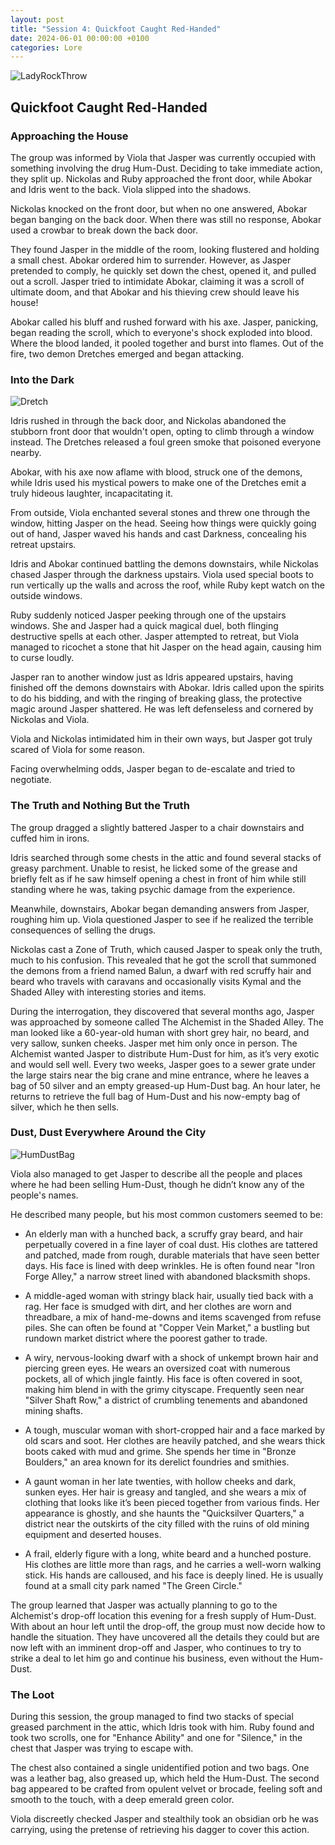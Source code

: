 ```yaml
---
layout: post
title: "Session 4: Quickfoot Caught Red-Handed"
date: 2024-06-01 00:00:00 +0100
categories: Lore
---
```


![LadyRockThrow](https://github.com/JanStaelens/JanStaelens.github.io/assets/40687012/4d8cc2f3-8f0f-4b09-b637-0888fee1beec)


## Quickfoot Caught Red-Handed

### Approaching the House

The group was informed by Viola that Jasper was currently occupied with something involving the drug Hum-Dust. Deciding to take immediate action, they split up. Nickolas and Ruby approached the front door, while Abokar and Idris went to the back. Viola slipped into the shadows.

Nickolas knocked on the front door, but when no one answered, Abokar began banging on the back door. When there was still no response, Abokar used a crowbar to break down the back door.

They found Jasper in the middle of the room, looking flustered and holding a small chest. Abokar ordered him to surrender. However, as Jasper pretended to comply, he quickly set down the chest, opened it, and pulled out a scroll. Jasper tried to intimidate Abokar, claiming it was a scroll of ultimate doom, and that Abokar and his thieving crew should leave his house!

Abokar called his bluff and rushed forward with his axe. Jasper, panicking, began reading the scroll, which to everyone's shock exploded into blood. Where the blood landed, it pooled together and burst into flames. Out of the fire, two demon Dretches emerged and began attacking.

### Into the Dark

![Dretch](https://github.com/JanStaelens/JanStaelens.github.io/assets/40687012/5154f4e5-09dd-4b1f-bfb0-ece335eee9a2)

Idris rushed in through the back door, and Nickolas abandoned the stubborn front door that wouldn't open, opting to climb through a window instead. The Dretches released a foul green smoke that poisoned everyone nearby.

Abokar, with his axe now aflame with blood, struck one of the demons, while Idris used his mystical powers to make one of the Dretches emit a truly hideous laughter, incapacitating it.

From outside, Viola enchanted several stones and threw one through the window, hitting Jasper on the head. Seeing how things were quickly going out of hand, Jasper waved his hands and cast Darkness, concealing his retreat upstairs.

Idris and Abokar continued battling the demons downstairs, while Nickolas chased Jasper through the darkness upstairs. Viola used special boots to run vertically up the walls and across the roof, while Ruby kept watch on the outside windows.

Ruby suddenly noticed Jasper peeking through one of the upstairs windows. She and Jasper had a quick magical duel, both flinging destructive spells at each other. Jasper attempted to retreat, but Viola managed to ricochet a stone that hit Jasper on the head again, causing him to curse loudly.

Jasper ran to another window just as Idris appeared upstairs, having finished off the demons downstairs with Abokar. Idris called upon the spirits to do his bidding, and with the ringing of breaking glass, the protective magic around Jasper shattered. He was left defenseless and cornered by Nickolas and Viola.

Viola and Nickolas intimidated him in their own ways, but Jasper got truly scared of Viola for some reason.

Facing overwhelming odds, Jasper began to de-escalate and tried to negotiate.

### The Truth and Nothing But the Truth

The group dragged a slightly battered Jasper to a chair downstairs and cuffed him in irons.

Idris searched through some chests in the attic and found several stacks of greasy parchment. Unable to resist, he licked some of the grease and briefly felt as if he saw himself opening a chest in front of him while still standing where he was, taking psychic damage from the experience.

Meanwhile, downstairs, Abokar began demanding answers from Jasper, roughing him up. Viola questioned Jasper to see if he realized the terrible consequences of selling the drugs.

Nickolas cast a Zone of Truth, which caused Jasper to speak only the truth, much to his confusion. This revealed that he got the scroll that summoned the demons from a friend named Balun, a dwarf with red scruffy hair and beard who travels with caravans and occasionally visits Kymal and the Shaded Alley with interesting stories and items.

During the interrogation, they discovered that several months ago, Jasper was approached by someone called The Alchemist in the Shaded Alley. The man looked like a 60-year-old human with short grey hair, no beard, and very sallow, sunken cheeks. Jasper met him only once in person. The Alchemist wanted Jasper to distribute Hum-Dust for him, as it’s very exotic and would sell well. Every two weeks, Jasper goes to a sewer grate under the large stairs near the big crane and mine entrance, where he leaves a bag of 50 silver and an empty greased-up Hum-Dust bag. An hour later, he returns to retrieve the full bag of Hum-Dust and his now-empty bag of silver, which he then sells.

### Dust, Dust Everywhere Around the City

![HumDustBag](https://github.com/JanStaelens/JanStaelens.github.io/assets/40687012/212a6d9c-81a1-4c32-82c4-cf75ef0b6f05)


Viola also managed to get Jasper to describe all the people and places where he had been selling Hum-Dust, though he didn’t know any of the people's names.

He described many people, but his most common customers seemed to be:

- An elderly man with a hunched back, a scruffy gray beard, and hair perpetually covered in a fine layer of coal dust. His clothes are tattered and patched, made from rough, durable materials that have seen better days. His face is lined with deep wrinkles. He is often found near "Iron Forge Alley," a narrow street lined with abandoned blacksmith shops.

- A middle-aged woman with stringy black hair, usually tied back with a rag. Her face is smudged with dirt, and her clothes are worn and threadbare, a mix of hand-me-downs and items scavenged from refuse piles. She can often be found at "Copper Vein Market," a bustling but rundown market district where the poorest gather to trade.

- A wiry, nervous-looking dwarf with a shock of unkempt brown hair and piercing green eyes. He wears an oversized coat with numerous pockets, all of which jingle faintly. His face is often covered in soot, making him blend in with the grimy cityscape. Frequently seen near "Silver Shaft Row," a district of crumbling tenements and abandoned mining shafts.

- A tough, muscular woman with short-cropped hair and a face marked by old scars and soot. Her clothes are heavily patched, and she wears thick boots caked with mud and grime. She spends her time in "Bronze Boulders," an area known for its derelict foundries and smithies.

- A gaunt woman in her late twenties, with hollow cheeks and dark, sunken eyes. Her hair is greasy and tangled, and she wears a mix of clothing that looks like it’s been pieced together from various finds. Her appearance is ghostly, and she haunts the "Quicksilver Quarters," a district near the outskirts of the city filled with the ruins of old mining equipment and deserted houses.

- A frail, elderly figure with a long, white beard and a hunched posture. His clothes are little more than rags, and he carries a well-worn walking stick. His hands are calloused, and his face is deeply lined. He is usually found at a small city park named "The Green Circle."

The group learned that Jasper was actually planning to go to the Alchemist's drop-off location this evening for a fresh supply of Hum-Dust. With about an hour left until the drop-off, the group must now decide how to handle the situation. They have uncovered all the details they could but are now left with an imminent drop-off and Jasper, who continues to try to strike a deal to let him go and continue his business, even without the Hum-Dust.

### The Loot

During this session, the group managed to find two stacks of special greased parchment in the attic, which Idris took with him. Ruby found and took two scrolls, one for "Enhance Ability" and one for "Silence," in the chest that Jasper was trying to escape with.

The chest also contained a single unidentified potion and two bags. One was a leather bag, also greased up, which held the Hum-Dust. The second bag appeared to be crafted from opulent velvet or brocade, feeling soft and smooth to the touch, with a deep emerald green color.

Viola discreetly checked Jasper and stealthily took an obsidian orb he was carrying, using the pretense of retrieving his dagger to cover this action.
